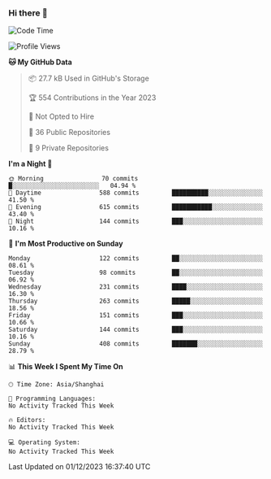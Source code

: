 ### Hi there 👋

<!--
**robinWongM/robinWongM** is a ✨ _special_ ✨ repository because its `README.md` (this file) appears on your GitHub profile.

Here are some ideas to get you started:

- 🔭 I’m currently working on ...
- 🌱 I’m currently learning ...
- 👯 I’m looking to collaborate on ...
- 🤔 I’m looking for help with ...
- 💬 Ask me about ...
- 📫 How to reach me: ...
- 😄 Pronouns: ...
- ⚡ Fun fact: ...
-->

<!--START_SECTION:waka-->
![Code Time](http://img.shields.io/badge/Code%20Time-151%20hrs%2013%20mins-blue)

![Profile Views](http://img.shields.io/badge/Profile%20Views-8-blue)

**🐱 My GitHub Data** 

> 📦 27.7 kB Used in GitHub's Storage 
 > 
> 🏆 554 Contributions in the Year 2023
 > 
> 🚫 Not Opted to Hire
 > 
> 📜 36 Public Repositories 
 > 
> 🔑 9 Private Repositories 
 > 
**I'm a Night 🦉** 

```text
🌞 Morning                70 commits          █░░░░░░░░░░░░░░░░░░░░░░░░   04.94 % 
🌆 Daytime                588 commits         ██████████░░░░░░░░░░░░░░░   41.50 % 
🌃 Evening                615 commits         ███████████░░░░░░░░░░░░░░   43.40 % 
🌙 Night                  144 commits         ███░░░░░░░░░░░░░░░░░░░░░░   10.16 % 
```
📅 **I'm Most Productive on Sunday** 

```text
Monday                   122 commits         ██░░░░░░░░░░░░░░░░░░░░░░░   08.61 % 
Tuesday                  98 commits          ██░░░░░░░░░░░░░░░░░░░░░░░   06.92 % 
Wednesday                231 commits         ████░░░░░░░░░░░░░░░░░░░░░   16.30 % 
Thursday                 263 commits         █████░░░░░░░░░░░░░░░░░░░░   18.56 % 
Friday                   151 commits         ███░░░░░░░░░░░░░░░░░░░░░░   10.66 % 
Saturday                 144 commits         ███░░░░░░░░░░░░░░░░░░░░░░   10.16 % 
Sunday                   408 commits         ███████░░░░░░░░░░░░░░░░░░   28.79 % 
```


📊 **This Week I Spent My Time On** 

```text
🕑︎ Time Zone: Asia/Shanghai

💬 Programming Languages: 
No Activity Tracked This Week

🔥 Editors: 
No Activity Tracked This Week

💻 Operating System: 
No Activity Tracked This Week
```


 Last Updated on 01/12/2023 16:37:40 UTC
<!--END_SECTION:waka-->
